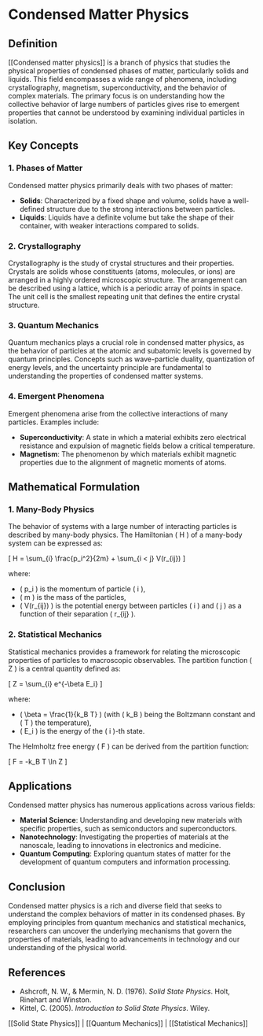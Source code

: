 
# Condensed Matter Physics

## Definition
[[Condensed matter physics]] is a branch of physics that studies the physical properties of condensed phases of matter, particularly solids and liquids. This field encompasses a wide range of phenomena, including crystallography, magnetism, superconductivity, and the behavior of complex materials. The primary focus is on understanding how the collective behavior of large numbers of particles gives rise to emergent properties that cannot be understood by examining individual particles in isolation.

## Key Concepts

### 1. Phases of Matter
Condensed matter physics primarily deals with two phases of matter:
- **Solids**: Characterized by a fixed shape and volume, solids have a well-defined structure due to the strong interactions between particles.
- **Liquids**: Liquids have a definite volume but take the shape of their container, with weaker interactions compared to solids.

### 2. Crystallography
Crystallography is the study of crystal structures and their properties. Crystals are solids whose constituents (atoms, molecules, or ions) are arranged in a highly ordered microscopic structure. The arrangement can be described using a lattice, which is a periodic array of points in space. The unit cell is the smallest repeating unit that defines the entire crystal structure.

### 3. Quantum Mechanics
Quantum mechanics plays a crucial role in condensed matter physics, as the behavior of particles at the atomic and subatomic levels is governed by quantum principles. Concepts such as wave-particle duality, quantization of energy levels, and the uncertainty principle are fundamental to understanding the properties of condensed matter systems.

### 4. Emergent Phenomena
Emergent phenomena arise from the collective interactions of many particles. Examples include:
- **Superconductivity**: A state in which a material exhibits zero electrical resistance and expulsion of magnetic fields below a critical temperature.
- **Magnetism**: The phenomenon by which materials exhibit magnetic properties due to the alignment of magnetic moments of atoms.

## Mathematical Formulation

### 1. Many-Body Physics
The behavior of systems with a large number of interacting particles is described by many-body physics. The Hamiltonian \( H \) of a many-body system can be expressed as:

\[
H = \sum_{i} \frac{p_i^2}{2m} + \sum_{i < j} V(r_{ij})
\]

where:
- \( p_i \) is the momentum of particle \( i \),
- \( m \) is the mass of the particles,
- \( V(r_{ij}) \) is the potential energy between particles \( i \) and \( j \) as a function of their separation \( r_{ij} \).

### 2. Statistical Mechanics
Statistical mechanics provides a framework for relating the microscopic properties of particles to macroscopic observables. The partition function \( Z \) is a central quantity defined as:

\[
Z = \sum_{i} e^{-\beta E_i}
\]

where:
- \( \beta = \frac{1}{k_B T} \) (with \( k_B \) being the Boltzmann constant and \( T \) the temperature),
- \( E_i \) is the energy of the \( i \)-th state.

The Helmholtz free energy \( F \) can be derived from the partition function:

\[
F = -k_B T \ln Z
\]

## Applications
Condensed matter physics has numerous applications across various fields:
- **Material Science**: Understanding and developing new materials with specific properties, such as semiconductors and superconductors.
- **Nanotechnology**: Investigating the properties of materials at the nanoscale, leading to innovations in electronics and medicine.
- **Quantum Computing**: Exploring quantum states of matter for the development of quantum computers and information processing.

## Conclusion
Condensed matter physics is a rich and diverse field that seeks to understand the complex behaviors of matter in its condensed phases. By employing principles from quantum mechanics and statistical mechanics, researchers can uncover the underlying mechanisms that govern the properties of materials, leading to advancements in technology and our understanding of the physical world.

## References
- Ashcroft, N. W., & Mermin, N. D. (1976). *Solid State Physics*. Holt, Rinehart and Winston.
- Kittel, C. (2005). *Introduction to Solid State Physics*. Wiley.

[[Solid State Physics]] | [[Quantum Mechanics]] | [[Statistical Mechanics]]
